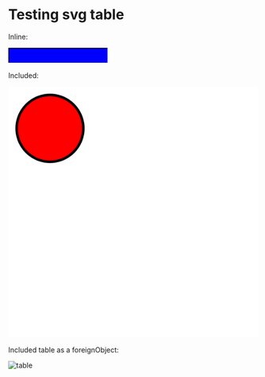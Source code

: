 # Testing svg table

Inline:

<svg height="30" width="200">
  <rect width="300" height="100" style="fill:rgb(0,0,255);stroke-width:3;stroke:rgb(0,0,0)" />
</svg>

Included:

![external](./table.svg)

Included table as a foreignObject:


![table](./foreignObject.svg)
